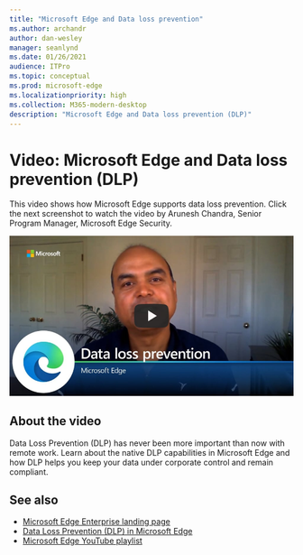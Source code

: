 ```yaml
---
title: "Microsoft Edge and Data loss prevention"
ms.author: archandr
author: dan-wesley
manager: seanlynd
ms.date: 01/26/2021
audience: ITPro
ms.topic: conceptual
ms.prod: microsoft-edge
ms.localizationpriority: high
ms.collection: M365-modern-desktop
description: "Microsoft Edge and Data loss prevention (DLP)"
---
```


# Video: Microsoft Edge and Data loss prevention (DLP)

This video shows how Microsoft Edge supports data loss prevention. Click the next screenshot to watch the video by Arunesh Chandra, Senior Program Manager, Microsoft Edge Security.

[![ Microsoft Edge and data loss prevention](media/microsoft-edge-security-dlp/0.png)](http://www.youtube.com/watch?v=dLD04U9eTqg " Microsoft Edge and data loss prevention")

## About the video

Data Loss Prevention (DLP) has never been more important than now with remote work. Learn about the native DLP capabilities in Microsoft Edge and how DLP helps you keep your data under corporate control and remain compliant.

## See also

- [Microsoft Edge Enterprise landing page](https://aka.ms/EdgeEnterprise)
- [Data Loss Prevention (DLP) in Microsoft Edge](microsoft-edge-security-dlp.md)
- [Microsoft Edge YouTube playlist](https://www.youtube.com/playlist?list=PLXtHYVsvn_b-uXh1tMeYpT-0iD8tD3tFy)
